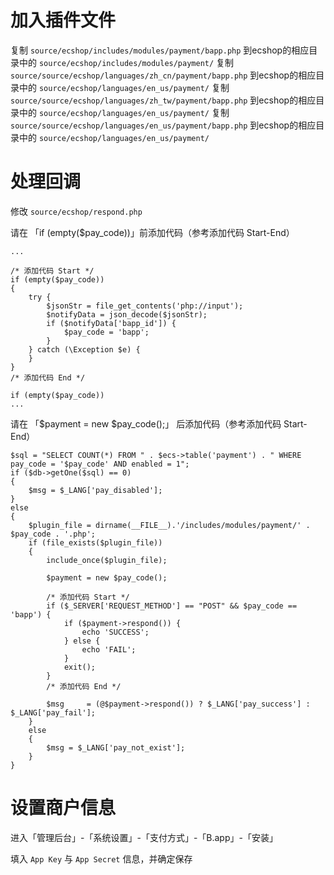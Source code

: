# 加入插件文件

复制 `source/ecshop/includes/modules/payment/bapp.php` 到ecshop的相应目录中的 `source/ecshop/includes/modules/payment/`
复制 `source/source/ecshop/languages/zh_cn/payment/bapp.php` 到ecshop的相应目录中的 `source/ecshop/languages/en_us/payment/`
复制 `source/source/ecshop/languages/zh_tw/payment/bapp.php` 到ecshop的相应目录中的 `source/ecshop/languages/en_us/payment/`
复制 `source/source/ecshop/languages/en_us/payment/bapp.php` 到ecshop的相应目录中的 `source/ecshop/languages/en_us/payment/`

# 处理回调

修改 `source/ecshop/respond.php`

请在 「if (empty($pay_code))」前添加代码（参考添加代码 Start-End）

```
...

/* 添加代码 Start */
if (empty($pay_code))
{
	try {
	    $jsonStr = file_get_contents('php://input');
	    $notifyData = json_decode($jsonStr);
	    if ($notifyData['bapp_id']) {
	        $pay_code = 'bapp';
	    }
    } catch (\Exception $e) {
    }
}
/* 添加代码 End */

if (empty($pay_code))
...

````

请在 「$payment = new $pay_code();」 后添加代码（参考添加代码 Start-End）

```
$sql = "SELECT COUNT(*) FROM " . $ecs->table('payment') . " WHERE pay_code = '$pay_code' AND enabled = 1";
if ($db->getOne($sql) == 0)
{
    $msg = $_LANG['pay_disabled'];
}
else
{
    $plugin_file = dirname(__FILE__).'/includes/modules/payment/' . $pay_code . '.php';
    if (file_exists($plugin_file))
    {
        include_once($plugin_file);

        $payment = new $pay_code();

        /* 添加代码 Start */
        if ($_SERVER['REQUEST_METHOD'] == "POST" && $pay_code == 'bapp') {
		    if ($payment->respond()) {
		        echo 'SUCCESS';
		    } else {
		        echo 'FAIL';
		    }
		    exit();
		}
        /* 添加代码 End */

        $msg     = (@$payment->respond()) ? $_LANG['pay_success'] : $_LANG['pay_fail'];
    }
    else
    {
        $msg = $_LANG['pay_not_exist'];
    }
}
```

# 设置商户信息

进入「管理后台」-「系统设置」-「支付方式」-「B.app」-「安装」

填入 `App Key` 与 `App Secret` 信息，并确定保存
